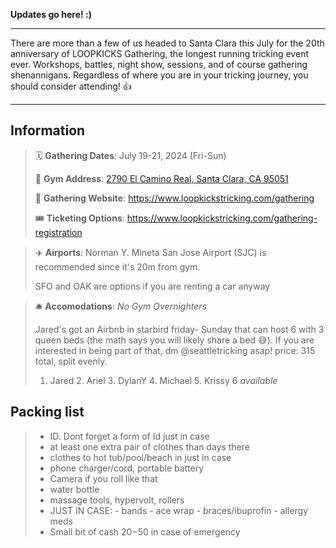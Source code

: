 <!-- # Loopkicks Field Trip -->

**Updates go here! :)** 
___  

There are more than a few of us headed to Santa Clara this July for the 20th anniversary of LOOPKICKS Gathering, the longest running tricking event ever.  Workshops, battles, night show, sessions, and of course gathering shenannigans.  Regardless of where you are in your tricking journey, you should consider attending! 👍
___
## Information
>🗓️ **Gathering Dates**: July 19-21, 2024 (Fri-Sun)
>
>🧭 **Gym Address**: [2790 El Camino Real, Santa Clara, CA 95051](https://www.google.com/maps/place/Loopkicks+Tricking/@37.3511595,-121.9770156,17z/data=!3m1!4b1!4m6!3m5!1s0x808fcbb1a4f785c7:0x38f83d64d579bc3f!8m2!3d37.3511595!4d-121.9770156!16s%2Fg%2F11f6dl8gbw?entry=ttu)
>
>🔗 **Gathering Website**: https://www.loopkickstricking.com/gathering
>
>🎟️ **Ticketing Options**: https://www.loopkickstricking.com/gathering-registration

>✈️ **Airports**: Norman Y. Mineta San Jose Airport (SJC) is recommended since it's 20m from gym.   
>
>SFO and OAK are options if you are renting a car anyway

>🛎️ **Accomodations**: *No Gym Overnighters*
>
>Jared's got an Airbnb in starbird friday- Sunday that can host 6 with 3 queen beds (the math says you will likely share a bed 😅).  If you are interested in being part of that, dm @seattletricking asap! price: 315 total,  split evenly. 
>1. Jared 2. Ariel 3. DylanY 4. Michael 5. Krissy 6 *available*

## Packing list
> - ID.  Dont forget a form of Id just in case
> - at least one extra pair of clothes than days there
> - clothes to hot tub/pool/beach in just in case 
> - phone charger/cord, portable battery
> - Camera if you roll like that
> - water bottle
> - massage tools, hypervolt, rollers
> - JUST IN CASE:
    - bands
    - ace wrap
    - braces/ibuprofin
    - allergy meds
> - Small bit of cash $20-$50 in case of emergency



